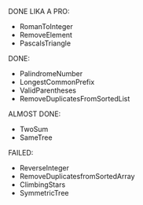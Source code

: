 DONE LIKA A PRO:
- RomanToInteger
- RemoveElement
- PascalsTriangle

DONE:
- PalindromeNumber
- LongestCommonPrefix
- ValidParentheses
- RemoveDuplicatesFromSortedList

ALMOST DONE:
- TwoSum
- SameTree

FAILED:
- ReverseInteger
- RemoveDuplicatesfromSortedArray
- ClimbingStars
- SymmetricTree
